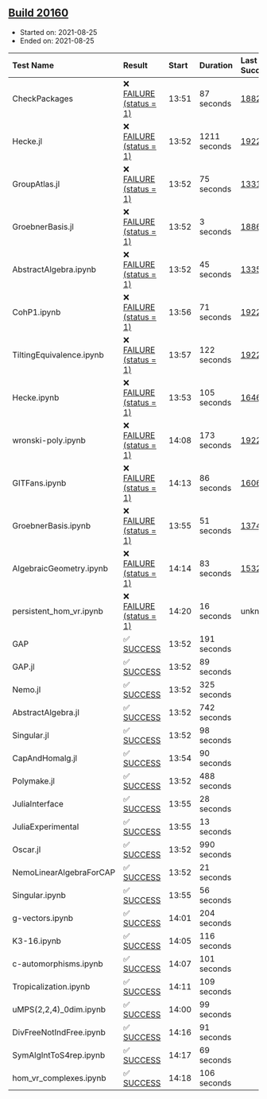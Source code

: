 ## [Build 20160](https://oscarci.mathematik.uni-kl.de/job/oscar/20160/)

* Started on: 2021-08-25
* Ended on: 2021-08-25

| Test Name    | Result | Start | Duration | Last Success | First Failure |
|:-------------|:-------|:------|:---------|:-------------|:--------------|
| CheckPackages | ❌ [FAILURE (status = 1)](https://oscarci.mathematik.uni-kl.de/job/oscar/20160/artifact/logs/build-20160/CheckPackages.log) | 13:51 | 87 seconds | [18822](https://oscarci.mathematik.uni-kl.de/job/oscar/18822/) | [18823](https://oscarci.mathematik.uni-kl.de/job/oscar/18823/) |
| Hecke.jl | ❌ [FAILURE (status = 1)](https://oscarci.mathematik.uni-kl.de/job/oscar/20160/artifact/logs/build-20160/Hecke.jl.log) | 13:52 | 1211 seconds | [19222](https://oscarci.mathematik.uni-kl.de/job/oscar/19222/) | [20152](https://oscarci.mathematik.uni-kl.de/job/oscar/20152/) |
| GroupAtlas.jl | ❌ [FAILURE (status = 1)](https://oscarci.mathematik.uni-kl.de/job/oscar/20160/artifact/logs/build-20160/GroupAtlas.jl.log) | 13:52 | 75 seconds | [13311](https://oscarci.mathematik.uni-kl.de/job/oscar/13311/) | [13312](https://oscarci.mathematik.uni-kl.de/job/oscar/13312/) |
| GroebnerBasis.jl | ❌ [FAILURE (status = 1)](https://oscarci.mathematik.uni-kl.de/job/oscar/20160/artifact/logs/build-20160/GroebnerBasis.jl.log) | 13:52 | 3 seconds | [18864](https://oscarci.mathematik.uni-kl.de/job/oscar/18864/) | [18865](https://oscarci.mathematik.uni-kl.de/job/oscar/18865/) |
| AbstractAlgebra.ipynb | ❌ [FAILURE (status = 1)](https://oscarci.mathematik.uni-kl.de/job/oscar/20160/artifact/logs/build-20160/AbstractAlgebra.ipynb.log) | 13:52 | 45 seconds | [13355](https://oscarci.mathematik.uni-kl.de/job/oscar/13355/) | [13356](https://oscarci.mathematik.uni-kl.de/job/oscar/13356/) |
| CohP1.ipynb | ❌ [FAILURE (status = 1)](https://oscarci.mathematik.uni-kl.de/job/oscar/20160/artifact/logs/build-20160/CohP1.ipynb.log) | 13:56 | 71 seconds | [19222](https://oscarci.mathematik.uni-kl.de/job/oscar/19222/) | [20152](https://oscarci.mathematik.uni-kl.de/job/oscar/20152/) |
| TiltingEquivalence.ipynb | ❌ [FAILURE (status = 1)](https://oscarci.mathematik.uni-kl.de/job/oscar/20160/artifact/logs/build-20160/TiltingEquivalence.ipynb.log) | 13:57 | 122 seconds | [19222](https://oscarci.mathematik.uni-kl.de/job/oscar/19222/) | [20152](https://oscarci.mathematik.uni-kl.de/job/oscar/20152/) |
| Hecke.ipynb | ❌ [FAILURE (status = 1)](https://oscarci.mathematik.uni-kl.de/job/oscar/20160/artifact/logs/build-20160/Hecke.ipynb.log) | 13:53 | 105 seconds | [16463](https://oscarci.mathematik.uni-kl.de/job/oscar/16463/) | [16464](https://oscarci.mathematik.uni-kl.de/job/oscar/16464/) |
| wronski-poly.ipynb | ❌ [FAILURE (status = 1)](https://oscarci.mathematik.uni-kl.de/job/oscar/20160/artifact/logs/build-20160/wronski-poly.ipynb.log) | 14:08 | 173 seconds | [19222](https://oscarci.mathematik.uni-kl.de/job/oscar/19222/) | [20152](https://oscarci.mathematik.uni-kl.de/job/oscar/20152/) |
| GITFans.ipynb | ❌ [FAILURE (status = 1)](https://oscarci.mathematik.uni-kl.de/job/oscar/20160/artifact/logs/build-20160/GITFans.ipynb.log) | 14:13 | 86 seconds | [16068](https://oscarci.mathematik.uni-kl.de/job/oscar/16068/) | [16069](https://oscarci.mathematik.uni-kl.de/job/oscar/16069/) |
| GroebnerBasis.ipynb | ❌ [FAILURE (status = 1)](https://oscarci.mathematik.uni-kl.de/job/oscar/20160/artifact/logs/build-20160/GroebnerBasis.ipynb.log) | 13:55 | 51 seconds | [13748](https://oscarci.mathematik.uni-kl.de/job/oscar/13748/) | [13749](https://oscarci.mathematik.uni-kl.de/job/oscar/13749/) |
| AlgebraicGeometry.ipynb | ❌ [FAILURE (status = 1)](https://oscarci.mathematik.uni-kl.de/job/oscar/20160/artifact/logs/build-20160/AlgebraicGeometry.ipynb.log) | 14:14 | 83 seconds | [15322](https://oscarci.mathematik.uni-kl.de/job/oscar/15322/) | [15323](https://oscarci.mathematik.uni-kl.de/job/oscar/15323/) |
| persistent_hom_vr.ipynb | ❌ [FAILURE (status = 1)](https://oscarci.mathematik.uni-kl.de/job/oscar/20160/artifact/logs/build-20160/persistent_hom_vr.ipynb.log) | 14:20 | 16 seconds | unknown | unknown |
| GAP | ✅ [SUCCESS](https://oscarci.mathematik.uni-kl.de/job/oscar/20160/artifact/logs/build-20160/GAP.log) | 13:52 | 191 seconds |  |  |
| GAP.jl | ✅ [SUCCESS](https://oscarci.mathematik.uni-kl.de/job/oscar/20160/artifact/logs/build-20160/GAP.jl.log) | 13:52 | 89 seconds |  |  |
| Nemo.jl | ✅ [SUCCESS](https://oscarci.mathematik.uni-kl.de/job/oscar/20160/artifact/logs/build-20160/Nemo.jl.log) | 13:52 | 325 seconds |  |  |
| AbstractAlgebra.jl | ✅ [SUCCESS](https://oscarci.mathematik.uni-kl.de/job/oscar/20160/artifact/logs/build-20160/AbstractAlgebra.jl.log) | 13:52 | 742 seconds |  |  |
| Singular.jl | ✅ [SUCCESS](https://oscarci.mathematik.uni-kl.de/job/oscar/20160/artifact/logs/build-20160/Singular.jl.log) | 13:52 | 98 seconds |  |  |
| CapAndHomalg.jl | ✅ [SUCCESS](https://oscarci.mathematik.uni-kl.de/job/oscar/20160/artifact/logs/build-20160/CapAndHomalg.jl.log) | 13:54 | 90 seconds |  |  |
| Polymake.jl | ✅ [SUCCESS](https://oscarci.mathematik.uni-kl.de/job/oscar/20160/artifact/logs/build-20160/Polymake.jl.log) | 13:52 | 488 seconds |  |  |
| JuliaInterface | ✅ [SUCCESS](https://oscarci.mathematik.uni-kl.de/job/oscar/20160/artifact/logs/build-20160/JuliaInterface.log) | 13:55 | 28 seconds |  |  |
| JuliaExperimental | ✅ [SUCCESS](https://oscarci.mathematik.uni-kl.de/job/oscar/20160/artifact/logs/build-20160/JuliaExperimental.log) | 13:55 | 13 seconds |  |  |
| Oscar.jl | ✅ [SUCCESS](https://oscarci.mathematik.uni-kl.de/job/oscar/20160/artifact/logs/build-20160/Oscar.jl.log) | 13:52 | 990 seconds |  |  |
| NemoLinearAlgebraForCAP | ✅ [SUCCESS](https://oscarci.mathematik.uni-kl.de/job/oscar/20160/artifact/logs/build-20160/NemoLinearAlgebraForCAP.log) | 13:52 | 21 seconds |  |  |
| Singular.ipynb | ✅ [SUCCESS](https://oscarci.mathematik.uni-kl.de/job/oscar/20160/artifact/logs/build-20160/Singular.ipynb.log) | 13:55 | 56 seconds |  |  |
| g-vectors.ipynb | ✅ [SUCCESS](https://oscarci.mathematik.uni-kl.de/job/oscar/20160/artifact/logs/build-20160/g-vectors.ipynb.log) | 14:01 | 204 seconds |  |  |
| K3-16.ipynb | ✅ [SUCCESS](https://oscarci.mathematik.uni-kl.de/job/oscar/20160/artifact/logs/build-20160/K3-16.ipynb.log) | 14:05 | 116 seconds |  |  |
| c-automorphisms.ipynb | ✅ [SUCCESS](https://oscarci.mathematik.uni-kl.de/job/oscar/20160/artifact/logs/build-20160/c-automorphisms.ipynb.log) | 14:07 | 101 seconds |  |  |
| Tropicalization.ipynb | ✅ [SUCCESS](https://oscarci.mathematik.uni-kl.de/job/oscar/20160/artifact/logs/build-20160/Tropicalization.ipynb.log) | 14:11 | 109 seconds |  |  |
| uMPS(2,2,4)_0dim.ipynb | ✅ [SUCCESS](https://oscarci.mathematik.uni-kl.de/job/oscar/20160/artifact/logs/build-20160/uMPS-2-2-4-_0dim.ipynb.log) | 14:00 | 99 seconds |  |  |
| DivFreeNotIndFree.ipynb | ✅ [SUCCESS](https://oscarci.mathematik.uni-kl.de/job/oscar/20160/artifact/logs/build-20160/DivFreeNotIndFree.ipynb.log) | 14:16 | 91 seconds |  |  |
| SymAlgIntToS4rep.ipynb | ✅ [SUCCESS](https://oscarci.mathematik.uni-kl.de/job/oscar/20160/artifact/logs/build-20160/SymAlgIntToS4rep.ipynb.log) | 14:17 | 69 seconds |  |  |
| hom_vr_complexes.ipynb | ✅ [SUCCESS](https://oscarci.mathematik.uni-kl.de/job/oscar/20160/artifact/logs/build-20160/hom_vr_complexes.ipynb.log) | 14:18 | 106 seconds |  |  |
